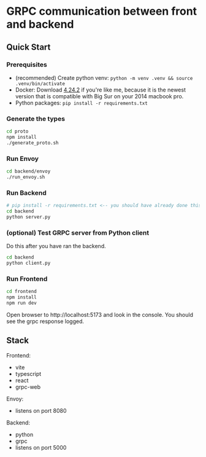 # GRPC communication between front and backend

## Quick Start

### Prerequisites

- (recommended) Create python venv: `python -m venv .venv && source .venv/bin/activate`
- Docker: Download [4.24.2](https://docs.docker.com/desktop/release-notes/#4242) if you're like me, because it is the newest version that is compatible with Big Sur on your 2014 macbook pro.
- Python packages: `pip install -r requirements.txt`

### Generate the types
```sh
cd proto
npm install
./generate_proto.sh
```

### Run Envoy
```sh
cd backend/envoy
./run_envoy.sh
```

### Run Backend
```sh
# pip install -r requirements.txt <-- you should have already done this
cd backend
python server.py
```

### (optional) Test GRPC server from Python client
Do this after you have ran the backend.
```sh
cd backend
python client.py
```

### Run Frontend
```sh
cd frontend
npm install
npm run dev
```

Open browser to http://localhost:5173 and look in the console. You should see the grpc response logged.

## Stack

Frontend:
- vite
- typescript
- react
- grpc-web

Envoy:
- listens on port 8080

Backend:
- python
- grpc
- listens on port 5000

